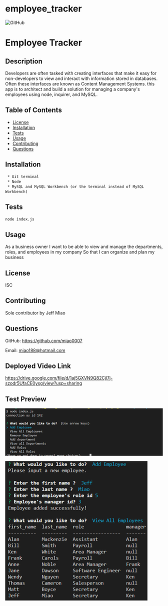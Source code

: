 # employee_tracker

![GitHub](https://img.shields.io/badge/license-MIT-blue)

# Employee Tracker

## Description

Developers are often tasked with creating interfaces that make it easy for non-developers to view and interact with information stored in databases. Often these interfaces are known as Content Management Systems. this app is to architect and build a solution for managing a company's employees using node, inquirer, and MySQL.

## Table of Contents

- [License](#license)
- [Installation](#installation)
- [Tests](#tests)
- [Usage](#usage)
- [Contributing](#contribution)
- [Questions](#questions)

## Installation

```
 * Git terminal
 * Node
 * MySQL and MySQL Workbench (or the terminal instead of MySQL Workbench)
```

## Tests

`node index.js`

## Usage

As a business owner
I want to be able to view and manage the departments, roles, and employees in my company
So that I can organize and plan my business

## License

ISC

## Contributing

Sole contributor by Jeff Miao

## Questions

GitHub: https://github.com/miao0007

Email: miao188@hotmail.com

## Deployed Video Link

https://drive.google.com/file/d/1aj5GXVN9Q82Cjl7j-szodr5UfaCE0ysg/view?usp=sharing

## Test Preview

![Alt test preview](./assets/images/start.png)

![Alt test preview](./assets/images/employee.png)


